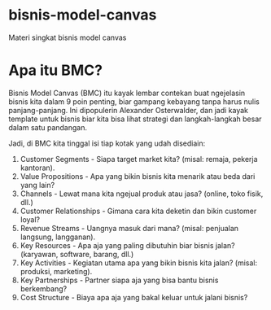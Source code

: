 # bisnis-model-canvas
Materi singkat bisnis model canvas

# Apa itu BMC?

Bisnis Model Canvas (BMC) itu kayak lembar contekan buat ngejelasin bisnis kita dalam 9 poin penting, biar gampang kebayang tanpa harus nulis panjang-panjang. Ini dipopulerin Alexander Osterwalder, dan jadi kayak template untuk bisnis biar kita bisa lihat strategi dan langkah-langkah besar dalam satu pandangan.

Jadi, di BMC kita tinggal isi tiap kotak yang udah disediain:

1. Customer Segments - Siapa target market kita? (misal: remaja, pekerja kantoran).
2. Value Propositions - Apa yang bikin bisnis kita menarik atau beda dari yang lain?
3. Channels - Lewat mana kita ngejual produk atau jasa? (online, toko fisik, dll.)
4. Customer Relationships - Gimana cara kita deketin dan bikin customer loyal?
5. Revenue Streams - Uangnya masuk dari mana? (misal: penjualan langsung, langganan).
6. Key Resources - Apa aja yang paling dibutuhin biar bisnis jalan? (karyawan, software, barang, dll.)
7. Key Activities - Kegiatan utama apa yang bikin bisnis kita jalan? (misal: produksi, marketing).
8. Key Partnerships - Partner siapa aja yang bisa bantu bisnis berkembang?
9. Cost Structure - Biaya apa aja yang bakal keluar untuk jalani bisnis?
